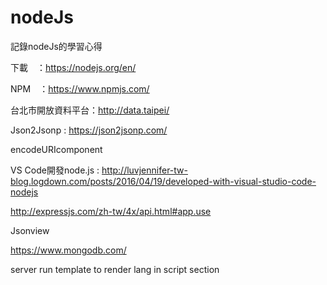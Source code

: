 # nodeJs
記錄nodeJs的學習心得

下載　：https://nodejs.org/en/

NPM　：https://www.npmjs.com/

台北市開放資料平台：http://data.taipei/

Json2Jsonp : https://json2jsonp.com/

encodeURIcomponent

VS Code開發node.js : http://luvjennifer-tw-blog.logdown.com/posts/2016/04/19/developed-with-visual-studio-code-nodejs

http://expressjs.com/zh-tw/4x/api.html#app.use

Jsonview

https://www.mongodb.com/

server run template to render lang in script section


